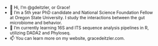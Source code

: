 - 👋 Hi, I’m @gdeitzler, or Grace!
- 👀 I’m a 5th year PhD candidate and National Science Foundation Fellow at Oregon State University. I study the interactions between the gut
microbiome and behavior.
- 🌱 I’m currently learning 16S and ITS sequence analysis pipelines in R, utilizing DADA2 and Phyloseq.
- 📫 You can learn more on my website, gracedeitzler.com.

<!---
gdeitzler/gdeitzler is a ✨ special ✨ repository because its `README.md` (this file) appears on your GitHub profile.
You can click the Preview link to take a look at your changes.
--->
